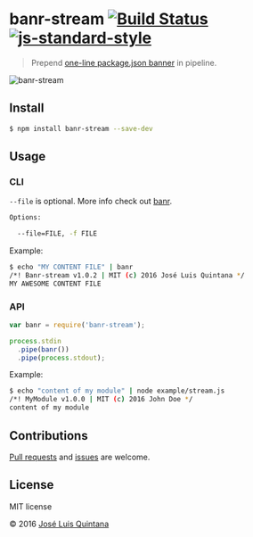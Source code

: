 # banr-stream [![Build Status](https://travis-ci.org/joseluisq/banr-stream.svg?branch=master)](https://travis-ci.org/joseluisq/banr-stream) [![js-standard-style](https://img.shields.io/badge/code%20style-standard-brightgreen.svg?style=flat-square)](http://standardjs.com/)
> Prepend [one-line package.json banner](https://github.com/joseluisq/banr) in pipeline.

![banr-stream](https://cloud.githubusercontent.com/assets/1700322/13168007/7f349674-d6a6-11e5-935d-b3e71aa2a231.png)

## Install

```sh
$ npm install banr-stream --save-dev
```

## Usage

### CLI

`--file` is optional. More info check out [banr](https://github.com/joseluisq/banr).

```sh
Options:

  --file=FILE, -f FILE
```

Example:

```sh
$ echo "MY CONTENT FILE" | banr
/*! Banr-stream v1.0.2 | MIT (c) 2016 José Luis Quintana */
MY AWESOME CONTENT FILE
```

### API

```js
var banr = require('banr-stream');

process.stdin
  .pipe(banr())
  .pipe(process.stdout);
```

Example:

```sh
$ echo "content of my module" | node example/stream.js
/*! MyModule v1.0.0 | MIT (c) 2016 John Doe */
content of my module
```

## Contributions
[Pull requests](https://github.com/joseluisq/banr-stream/pulls) and [issues](https://github.com/joseluisq/banr-stream/issues) are welcome.

## License
MIT license

© 2016 [José Luis Quintana](http://git.io/joseluisq)
